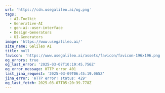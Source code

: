```yaml
---
url: 'https://cdn.usegalileo.ai/og.png'
tags:
  - AI-Toolkit
  - Generative-AI
  - gen-ai--user-interface
  - Design-Generators
  - UI-Generators
image: 'https://www.usegalileo.ai/'
site_name: Galileo AI
title: null
favicon: 'https://www.usegalileo.ai/assets/favicon/favicon-196x196.png'
og_errors: true
og_last_error: '2025-03-07T10:19:45.756Z'
og_error_message: HTTP error 401
last_jina_request: '2025-03-09T06:45:19.065Z'
jina_error: 'HTTP error! status: 429'
og_last_fetch: 2025-03-07T05:20:39.778Z
---
```


